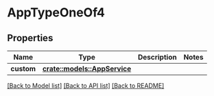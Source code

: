 # AppTypeOneOf4

## Properties

Name | Type | Description | Notes
------------ | ------------- | ------------- | -------------
**custom** | [**crate::models::AppService**](AppService.md) |  | 

[[Back to Model list]](../README.md#documentation-for-models) [[Back to API list]](../README.md#documentation-for-api-endpoints) [[Back to README]](../README.md)


